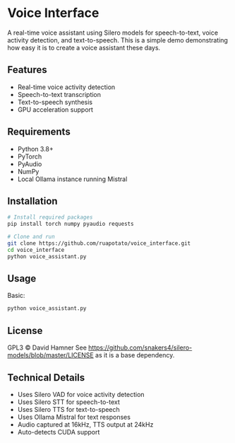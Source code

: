 # Voice Interface

A real-time voice assistant using Silero models for speech-to-text, voice activity detection, and text-to-speech. This is a simple demo demonstrating how easy it is to create a voice assistant these days.

## Features

- Real-time voice activity detection
- Speech-to-text transcription
- Text-to-speech synthesis
- GPU acceleration support

## Requirements

- Python 3.8+
- PyTorch
- PyAudio
- NumPy
- Local Ollama instance running Mistral

## Installation

```bash
# Install required packages
pip install torch numpy pyaudio requests

# Clone and run
git clone https://github.com/ruapotato/voice_interface.git
cd voice_interface
python voice_assistant.py
```

## Usage

Basic:
```bash
python voice_assistant.py
```

## License

GPL3 © David Hamner
See https://github.com/snakers4/silero-models/blob/master/LICENSE as it is a base dependency.

## Technical Details

- Uses Silero VAD for voice activity detection
- Uses Silero STT for speech-to-text
- Uses Silero TTS for text-to-speech
- Uses Ollama Mistral for text responses
- Audio captured at 16kHz, TTS output at 24kHz
- Auto-detects CUDA support

